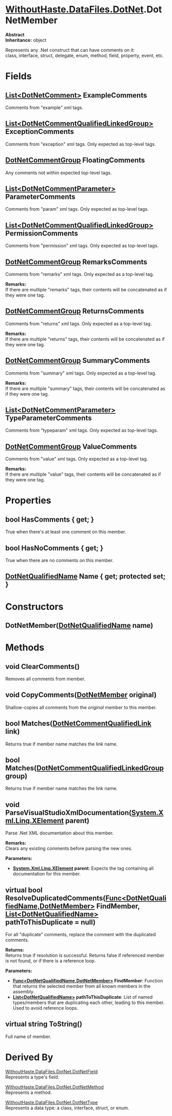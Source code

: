 # [WithoutHaste.DataFiles.DotNet](TableOfContents.WithoutHaste.DataFiles.DotNet.md).DotNetMember

**Abstract**  
**Inheritance:** object  

Represents any .Net construct that can have comments on it:  
class, interface, struct, delegate, enum, method, field, property, event, etc.  

# Fields

## [List&lt;DotNetComment&gt;](https://docs.microsoft.com/en-us/dotnet/api/system.collections.generic.list-1) ExampleComments

Comments from "example" xml tags.  

## [List&lt;DotNetCommentQualifiedLinkedGroup&gt;](https://docs.microsoft.com/en-us/dotnet/api/system.collections.generic.list-1) ExceptionComments

Comments from "exception" xml tags.  Only expected as top-level tags.  

## [DotNetCommentGroup](WithoutHaste.DataFiles.DotNet.DotNetCommentGroup.md) FloatingComments

Any comments not within expected top-level tags.  

## [List&lt;DotNetCommentParameter&gt;](https://docs.microsoft.com/en-us/dotnet/api/system.collections.generic.list-1) ParameterComments

Comments from "param" xml tags. Only expected as top-level tags.  

## [List&lt;DotNetCommentQualifiedLinkedGroup&gt;](https://docs.microsoft.com/en-us/dotnet/api/system.collections.generic.list-1) PermissionComments

Comments from "permission" xml tags. Only expected as top-level tags.  

## [DotNetCommentGroup](WithoutHaste.DataFiles.DotNet.DotNetCommentGroup.md) RemarksComments

Comments from "remarks" xml tags. Only expected as a top-level tag.  

**Remarks:**  
If there are multiple "remarks" tags, their contents will be concatenated as if they were one tag.  

## [DotNetCommentGroup](WithoutHaste.DataFiles.DotNet.DotNetCommentGroup.md) ReturnsComments

Comments from "returns" xml tags. Only expected as a top-level tag.  

**Remarks:**  
If there are multiple "returns" tags, their contents will be concatenated as if they were one tag.  

## [DotNetCommentGroup](WithoutHaste.DataFiles.DotNet.DotNetCommentGroup.md) SummaryComments

Comments from "summary" xml tags. Only expected as a top-level tag.  

**Remarks:**  
If there are multiple "summary" tags, their contents will be concatenated as if they were one tag.  

## [List&lt;DotNetCommentParameter&gt;](https://docs.microsoft.com/en-us/dotnet/api/system.collections.generic.list-1) TypeParameterComments

Comments from "typeparam" xml tags. Only expected as top-level tags.  

## [DotNetCommentGroup](WithoutHaste.DataFiles.DotNet.DotNetCommentGroup.md) ValueComments

Comments from "value" xml tags. Only expected as a top-level tag.  

**Remarks:**  
If there are multiple "value" tags, their contents will be concatenated as if they were one tag.  

# Properties

## bool HasComments { get; }

True when there's at least one comment on this member.  

## bool HasNoComments { get; }

True when there are no comments on this member.  

## [DotNetQualifiedName](WithoutHaste.DataFiles.DotNet.DotNetQualifiedName.md) Name { get; protected set; }

# Constructors

## DotNetMember([DotNetQualifiedName](WithoutHaste.DataFiles.DotNet.DotNetQualifiedName.md) name)

# Methods

## void ClearComments()

Removes all comments from member.  

## void CopyComments([DotNetMember](WithoutHaste.DataFiles.DotNet.DotNetMember.md) original)

Shallow-copies all comments from the _original_ member to this member.  

## bool Matches([DotNetCommentQualifiedLink](WithoutHaste.DataFiles.DotNet.DotNetCommentQualifiedLink.md) link)

Returns true if member name matches the link name.  

## bool Matches([DotNetCommentQualifiedLinkedGroup](WithoutHaste.DataFiles.DotNet.DotNetCommentQualifiedLinkedGroup.md) group)

Returns true if member name matches the link name.  

## void ParseVisualStudioXmlDocumentation([System.Xml.Linq.XElement](https://docs.microsoft.com/en-us/dotnet/api/system.xml.linq.xelement) parent)

Parse .Net XML documentation about this member.  

**Remarks:**  
Clears any existing comments before parsing the new ones.  

**Parameters:**  
* **[System.Xml.Linq.XElement](https://docs.microsoft.com/en-us/dotnet/api/system.xml.linq.xelement) parent**: Expects the tag containing all documentation for this member.  

## virtual bool ResolveDuplicatedComments([Func&lt;DotNetQualifiedName,DotNetMember&gt;](https://docs.microsoft.com/en-us/dotnet/api/system.func-2) FindMember, [List&lt;DotNetQualifiedName&gt;](https://docs.microsoft.com/en-us/dotnet/api/system.collections.generic.list-1) pathToThisDuplicate = null)

For all "duplicate" comments, replace the comment with the duplicated comments.  

**Returns:**  
Returns true if resolution is successful. Returns false if referenced member is not found, or if there is a reference loop.  

**Parameters:**  
* **[Func&lt;DotNetQualifiedName,DotNetMember&gt;](https://docs.microsoft.com/en-us/dotnet/api/system.func-2) FindMember**: Function that returns the selected member from all known members in the assembly.  
* **[List&lt;DotNetQualifiedName&gt;](https://docs.microsoft.com/en-us/dotnet/api/system.collections.generic.list-1) pathToThisDuplicate**: List of named types/members that are duplicating each other, leading to this member. Used to avoid reference loops.  

## virtual string ToString()

Full name of member.  

# Derived By

[WithoutHaste.DataFiles.DotNet.DotNetField](WithoutHaste.DataFiles.DotNet.DotNetField.md)  
Represents a type's field.  

[WithoutHaste.DataFiles.DotNet.DotNetMethod](WithoutHaste.DataFiles.DotNet.DotNetMethod.md)  
Represents a method.  

[WithoutHaste.DataFiles.DotNet.DotNetType](WithoutHaste.DataFiles.DotNet.DotNetType.md)  
Represents a data type: a class, interface, struct, or enum.  

